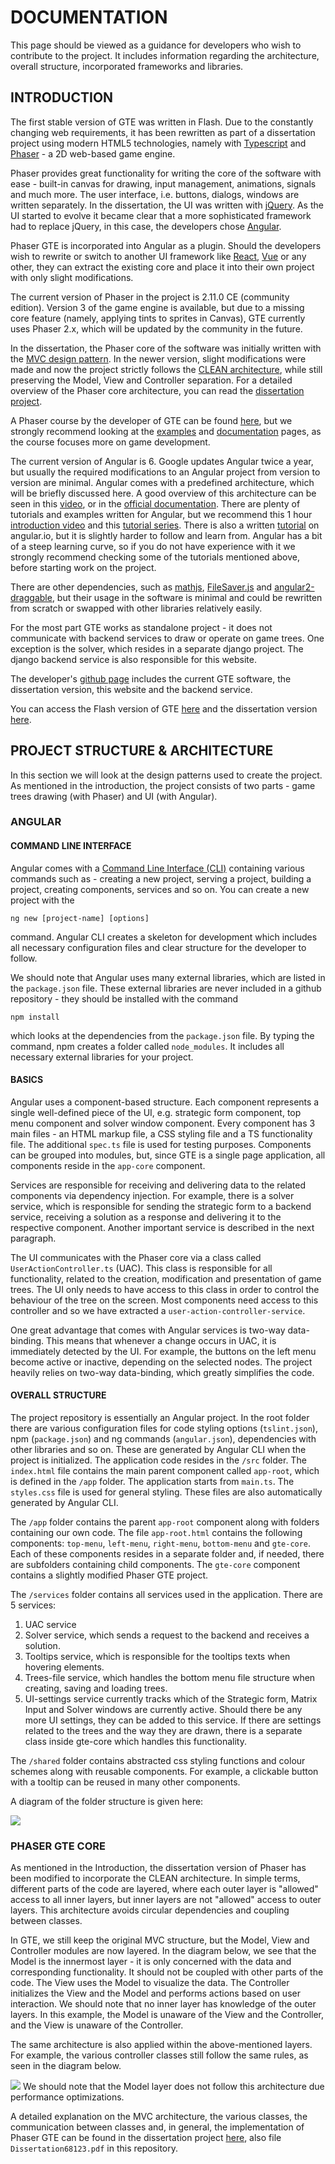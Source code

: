 # DOCUMENTATION 

This page should be viewed as a guidance for developers who wish to
contribute to the project. It includes information regarding the
architecture, overall structure, incorporated frameworks and libraries.

## INTRODUCTION

The first stable version of GTE was written in Flash. Due to the
constantly changing web requirements, it has been rewritten as part of a
dissertation project using modern HTML5 technologies, namely with
[Typescript](https://www.typescriptlang.org/) and
[Phaser](https://phaser.io/) - a 2D web-based game engine.

Phaser provides great functionality for writing the core of the software
with ease - built-in canvas for drawing, input management, animations,
signals and much more. The user interface, i.e. buttons, dialogs,
windows are written separately. In the dissertation, the UI was written
with [jQuery](https://jquery.com/). As the UI started to
evolve it became clear that a more sophisticated framework had to
replace jQuery, in this case, the developers chose
[Angular](https://angular.io/).

Phaser GTE is incorporated into Angular as a plugin. Should the
developers wish to rewrite or switch to another UI framework like
[React](https://reactjs.org/),
[Vue](https://vuejs.org/) or any other, they can extract
the existing core and place it into their own project with only slight
modifications.

The current version of Phaser in the project is 2.11.0 CE (community
edition). Version 3 of the game engine is available, but due to a
missing core feature (namely, applying tints to sprites in Canvas), GTE
currently uses Phaser 2.x, which will be updated by the community in the
future.

In the dissertation, the Phaser core of the software was initially
written with the
[MVC design pattern](https://en.wikipedia.org/wiki/Model%E2%80%93view%E2%80%93controller).
In the newer version, slight modifications were made and now the project
strictly follows the
[CLEAN architecture](https://android.jlelse.eu/thoughts-on-clean-architecture-b8449d9d02df),
while still preserving the Model, View and Controller separation. For a
detailed overview of the Phaser core architecture, you can read the
[dissertation project](https://drive.google.com/file/d/0B1qR_aQJgeLsbmhwNVIzcXE1MDQ/view).

A Phaser course by the developer of GTE can be found
[here](https://www.youtube.com/watch?v=TUxpZr2Ekpg&list=PLRsPe93DnzPOrVx111HHMW0w4tXe0zdLb),
but we strongly recommend looking at the
[examples](https://phaser.io/examples) and
[documentation](https://phaser.io/docs/2.6.2/index) pages,
as the course focuses more on game development.

The current version of Angular is 6. Google updates Angular twice a
year, but usually the required modifications to an Angular project from
version to version are minimal. Angular comes with a predefined
architecture, which will be briefly discussed here. A good overview of
this architecture can be seen in this
[video](https://www.youtube.com/watch?v=svPlLuoTEaQ&t=55s),
or in the [official documentation](https://angular.io/guide/architecture).
There are plenty of tutorials and examples written for Angular, but we
recommend this 1 hour [introduction video](https://www.youtube.com/watch?v=z4JUm0Bq9AM) and
this [tutorial series](https://www.youtube.com/watch?v=0eWrpsCLMJQ&list=PLC3y8-rFHvwhBRAgFinJR8KHIrCdTkZcZ).
There is also a written
[tutorial](https://angular.io/tutorial) on angular.io, but
it is slightly harder to follow and learn from. Angular has a bit of a
steep learning curve, so if you do not have experience with it we
strongly recommend checking some of the tutorials mentioned above,
before starting work on the project.

There are other dependencies, such as
[mathjs](https://www.npmjs.com/package/mathjs),
[FileSaver.js](https://www.npmjs.com/package/file-saver)
and
[angular2-draggable](https://www.npmjs.com/package/angular2-draggable),
but their usage in the software is minimal and could be rewritten from
scratch or swapped with other libraries relatively easily.

For the most part GTE works as standalone project - it does not
communicate with backend services to draw or operate on game trees. One
exception is the solver, which resides in a separate django project. The
django backend service is also responsible for this website.

The developer's [github page](https://github.com/Martin-Antonov) includes the
current GTE software, the dissertation version, this website and the
backend service.

You can access the Flash version of GTE
[here](http://gte.csc.liv.ac.uk/gte/builder/) and the
dissertation version [here](https://lse68123.github.io/).

## PROJECT STRUCTURE & ARCHITECTURE 

In this section we will look at the design patterns used to create the
project. As mentioned in the introduction, the project consists of two
parts - game trees drawing (with Phaser) and UI (with Angular).

### ANGULAR 

#### COMMAND LINE INTERFACE 

Angular comes with a
[Command Line Interface (CLI)](https://cli.angular.io/) containing various
commands such as - creating a new project, serving a project, building a
project, creating components, services and so on. You can create a new
project with the 

    ng new [project-name] [options]

command. Angular CLI creates
a skeleton for development which includes all necessary configuration
files and clear structure for the developer to follow.

We should note that Angular uses many external libraries, which are
listed in the `package.json` file. These
external libraries are never included in a github repository - they
should be installed with the command 

    npm install

which looks at the dependencies from the
`package.json` file. By typing the
command, npm creates a folder called `node_modules`.
It includes all necessary external libraries for your
project.

#### BASICS 

Angular uses a component-based structure. Each component represents a
single well-defined piece of the UI, e.g. strategic form component, top
menu component and solver window component. Every component has 3 main
files - an HTML markup file, a
CSS styling file and a
TS functionality file. The additional
`spec.ts` file is used for testing
purposes. Components can be grouped into modules, but, since GTE is a
single page application, all components reside in the
`app-core` component.

Services are responsible for receiving and delivering data to the
related components via dependency injection. For example, there is a
solver service, which is responsible for sending the strategic form to a
backend service, receiving a solution as a response and delivering it to
the respective component. Another important service is described in the
next paragraph.

The UI communicates with the Phaser core via a class called
`UserActionController.ts` (UAC). This
class is responsible for all functionality, related to the creation,
modification and presentation of game trees. The UI only needs to have
access to this class in order to control the behaviour of the tree on
the screen. Most components need access to this controller and so we
have extracted a `user-action-controller-service`.

One great advantage that comes with Angular services is two-way
data-binding. This means that whenever a change occurs in UAC, it is
immediately detected by the UI. For example, the buttons on the left
menu become active or inactive, depending on the selected nodes. The
project heavily relies on two-way data-binding, which greatly simplifies
the code.

#### OVERALL STRUCTURE 

The project repository is essentially an Angular project. In the root
folder there are various configuration files for code styling options
(`tslint.json`),
npm (`package.json`) and ng commands (`angular.json`),
dependencies with other libraries and so on.
These are generated by Angular CLI when the project
is initialized. The application code resides in the `/src` folder.
The `index.html` file contains the main parent component called
`app-root`, which is defined in the
`/app` folder. The application starts
from `main.ts`. The
`styles.css` file is used for general
styling. These files are also automatically generated by Angular CLI.

The `/app` folder contains the parent
`app-root` component along with folders
containing our own code. The file `app-root.html` contains the following components:
`top-menu`, `left-menu`, `right-menu`,
`bottom-menu` and `gte-core`. Each of these components resides in a separate folder
and, if needed, there are subfolders containing child components. The
`gte-core` component contains a slightly
modified Phaser GTE project.

The `/services` folder contains all
services used in the application. There are 5 services:

1.  UAC service
2.  Solver service, which sends a request to the backend and receives a
    solution.
3.  Tooltips service, which is responsible for the tooltips texts when
    hovering elements.
4.  Trees-file service, which handles the bottom menu file structure
    when creating, saving and loading trees.
5.  UI-settings service currently tracks which of the Strategic form,
    Matrix Input and Solver windows are currently active. Should there
    be any more UI settings, they can be added to this service. If there
    are settings related to the trees and the way they are drawn, there
    is a separate class inside gte-core which handles this
    functionality.

The `/shared` folder contains abstracted
css styling functions and colour schemes along with reusable components.
For example, a clickable button with a tooltip can be reused in many
other components.

A diagram of the folder structure is given here:

![](./PICS/angular-structure.jpg)

### PHASER GTE CORE 

As mentioned in the Introduction, the dissertation version of Phaser has
been modified to incorporate the CLEAN architecture. In simple terms,
different parts of the code are layered, where each outer layer is
"allowed" access to all inner layers, but inner layers are not "allowed"
access to outer layers. This architecture avoids circular dependencies
and coupling between classes.

In GTE, we still keep the original MVC structure, but the Model, View
and Controller modules are now layered. In the diagram below, we see
that the Model is the innermost layer - it is only concerned with the
data and corresponding functionality. It should not be coupled with
other parts of the code. The View uses the Model to visualize the data.
The Controller initializes the View and the Model and performs actions
based on user interaction. We should note that no inner layer has
knowledge of the outer layers. In this example, the Model is unaware of
the View and the Controller, and the View is unaware of the Controller.

The same architecture is also applied within the above-mentioned layers.
For example, the various controller classes still follow the same rules,
as seen in the diagram below.

![](./PICS/clean-architecture.png)
We should note that the Model layer does not follow this
architecture due performance optimizations.

A detailed explanation on the MVC architecture, the various classes, the
communication between classes and, in general, the implementation of
Phaser GTE can be found in the dissertation project
[here](https://drive.google.com/file/d/0B1qR_aQJgeLsbmhwNVIzcXE1MDQ/view),
also file `Dissertation68123.pdf` in this repository.
